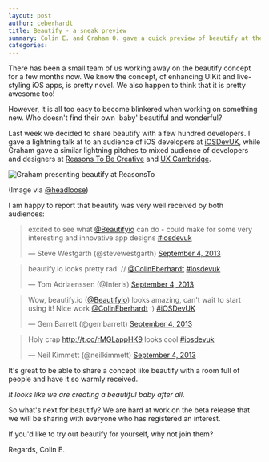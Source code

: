```yaml
---
layout: post
author: ceberhardt
title: Beautify - a sneak preview
summary: Colin E. and Graham O. gave a quick preview of beautify at the iOSDevUK, Reasons To Be Creative and UX Cambridge conferences in early September. We are happy to report that the concept was warmly received!
categories:
---
```


There has been a small team of us working away on the beautify concept for a few months now. We know the concept, of enhancing UIKit and live-styling iOS apps, is pretty novel. We also happen to think that it is pretty awesome too!

However, it is all too easy to become blinkered when working on something new. Who doesn't find their own 'baby' beautiful and wonderful?

Last week we decided to share beautify with a few hundred developers. I gave a lightning talk at to an audience of iOS developers at [iOSDevUK](http://www.iosdevuk.com/), while Graham gave a similar lightning pitches to mixed audience of developers and designers at [Reasons To Be Creative](http://reasons.to/) and [UX Cambridge](http://uxcambridge.net/uxc2013/).

<img src="{{ site.baseurl }}/assets/reasonsto.jpg" alt="Graham presenting beautify at ReasonsTo"/>

(Image via [@headloose](https://twitter.com/headloose/status/375192194090811392/photo/1))

I am happy to report that beautify was very well received by both audiences:

<blockquote class="twitter-tweet"><p>excited to see what <a href="https://twitter.com/Beautifyio">@Beautifyio</a> can do - could make for some very interesting and innovative app designs <a href="https://twitter.com/search?q=%23iosdevuk&amp;src=hash">#iosdevuk</a></p>&mdash; Steve Westgarth (@stevewestgarth) <a href="https://twitter.com/stevewestgarth/statuses/375209825002471425">September 4, 2013</a></blockquote>

<blockquote class="twitter-tweet"><p>beautify.io looks pretty rad. // <a href="https://twitter.com/ColinEberhardt">@ColinEberhardt</a> <a href="https://twitter.com/search?q=%23iosdevuk&amp;src=hash">#iosdevuk</a></p>&mdash; Tom Adriaenssen (@Inferis) <a href="https://twitter.com/Inferis/statuses/375176092774301696">September 4, 2013</a></blockquote>

<blockquote class="twitter-tweet"><p>Wow, beautify.io (<a href="https://twitter.com/Beautifyio">@Beautifyio</a>) looks amazing, can&#39;t wait to start using it! Nice work <a href="https://twitter.com/ColinEberhardt">@ColinEberhardt</a> :) <a href="https://twitter.com/search?q=%23iOSDevUK&amp;src=hash">#iOSDevUK</a></p>&mdash; Gem Barrett (@gembarrett) <a href="https://twitter.com/gembarrett/statuses/375177109221949440">September 4, 2013</a></blockquote>

<blockquote class="twitter-tweet"><p>Holy crap <a href="http://t.co/rMGLappHK9">http://t.co/rMGLappHK9</a> looks cool <a href="https://twitter.com/search?q=%23iosdevuk&amp;src=hash">#iosdevuk</a></p>&mdash; Neil Kimmett (@neilkimmett) <a href="https://twitter.com/neilkimmett/statuses/375176810583314432">September 4, 2013</a></blockquote>

<script src="//platform.twitter.com/widgets.js" charset="utf-8"> </script>


It's great to be able to share a concept like beautify with a room full of people and have it so warmly received.

*It looks like we are creating a beautiful baby after all*.

So what's next for beautify? We are hard at work on the beta release that we will be sharing with everyone who has registered an interest. 

If you'd like to try out beautify for yourself, why not join them?

Regards, Colin E.
